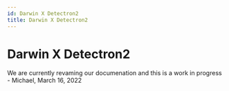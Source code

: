 ```yaml
---
id: Darwin X Detectron2
title: Darwin X Detectron2
---
```


# Darwin X Detectron2

We are currently revaming our documenation and this is a work in progress - Michael, March 16, 2022